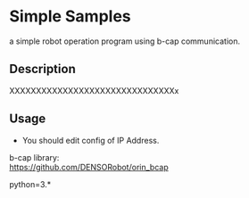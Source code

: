 # Simple Samples

a simple robot operation program using b-cap communication.  

## Description  

XXXXXXXXXXXXXXXXXXXXXXXXXXXXXXXx

## Usage

- You should edit config of IP Address.  


b-cap library:  
https://github.com/DENSORobot/orin_bcap  

python=3.*
